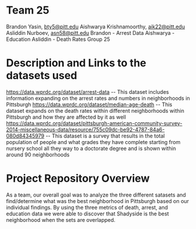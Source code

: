 # Team 25 
Brandon Yasin, bty5@pitt.edu
Aishwarya Krishnamoorthy, aik22@pitt.edu
Asliddin Nurboev, asn58@pitt.edu
Brandon - Arrest Data
Aishwarya - Education
Asliddin - Death Rates
Group 25
# Description and Links to the datasets used
https://data.wprdc.org/dataset/arrest-data -- This dataset includes information expanding on the arrest rates and numbers in neighborhoods in Pittsburgh
https://data.wprdc.org/dataset/median-age-death -- This dataset expands on the death rates within different neighborhoods within Pittsburgh and how they are affected by it as well
https://data.wprdc.org/dataset/pittsburgh-american-community-survey-2014-miscellaneous-data/resource/755c09dc-be92-4787-84a6-080d84345979 -- This dataset is a survey that results in the total population of people and what grades they have complete starting from nursery school all they way to a doctorate degree and is shown within around 90 neighborhoods
# Project Repository Overview
As a team, our overall goal was to analyze the three different satasets and find/determine what was the best neighborhood in Pittsburgh based on our individual findings. By using the three metrics of death, arrest, and education data we were able to discover that Shadyside is the best neighborhood when the sets are overlapped. 